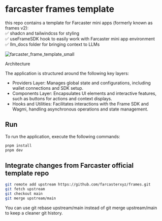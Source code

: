 # farcaster frames template

this repo contains a template for Farcaster mini apps (formerly known as frames v2):  
✅ shadcn and tailwindcss for styling  
✅ useFrameSDK hook to easily work with Farcaster mini app environment  
✅ llm_docs folder for bringing context to LLMs  

![farcaster_frame_template_small](https://github.com/user-attachments/assets/38b9ddef-89fa-4864-9397-a70689314da7)

Architecture

The application is structured around the following key layers:

- Providers Layer: Manages global state and configurations, including wallet connections and SDK setup.
- Components Layer: Encapsulates UI elements and interactive features, such as buttons for actions and context displays.
- Hooks and Utilities: Facilitates interactions with the Frame SDK and Wagmi, handling asynchronous operations and state management.

## Run

To run the application, execute the following commands:

```bash
pnpm install
pnpm dev
```

## Integrate changes from Farcaster official template repo

```bash
git remote add upstream https://github.com/farcasterxyz/frames.git
git fetch upstream
git checkout main
git merge upstream/main
```

You can use git rebase upstream/main instead of git merge upstream/main to keep a cleaner git history.
